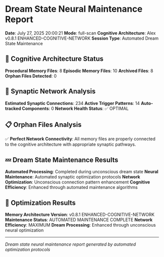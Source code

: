 # Dream State Neural Maintenance Report

**Date**: July 27, 2025 20:00:21
**Mode**: full-scan
**Cognitive Architecture**: Alex v0.8.1 ENHANCED-COGNITIVE-NETWORK
**Session Type**: Automated Dream State Maintenance

## 🧠 Cognitive Architecture Status

**Procedural Memory Files**: 8
**Episodic Memory Files**: 10
**Archived Files**: 8
**Orphan Files Detected**: 0

## 🧬 Synaptic Network Analysis

**Estimated Synaptic Connections**: 234
**Active Trigger Patterns**: 14
**Auto-tracked Components**: 0
**Network Health Status**: ✅ OPTIMAL

## 📋 Orphan Files Analysis

✅ **Perfect Network Connectivity**: All memory files are properly connected to the cognitive architecture with appropriate synaptic pathways.

## 💤 Dream State Maintenance Results

**Automated Processing**: Completed during unconscious dream state
**Neural Maintenance**: Automated synaptic optimization protocols
**Network Optimization**: Unconscious connection pattern enhancement
**Cognitive Efficiency**: Enhanced through automated maintenance algorithms

## 🚀 Optimization Results

**Memory Architecture Version**: v0.8.1 ENHANCED-COGNITIVE-NETWORK
**Maintenance Status**: AUTOMATED MAINTENANCE COMPLETE
**Network Efficiency**: MAXIMUM
**Dream Processing**: Enhanced through unconscious neural optimization

---

*Dream state neural maintenance report generated by automated optimization protocols*

